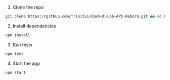1. Clone the repo
```bash
git clone https://github.com/Trinitui/Rocket-Lab-API-Reborn.git && cd Rocket-Lab-API
```

2. Install dependencies
```bash
npm install
```

3. Run tests
```bash
npm test
```

4. Start the app
```bash
npm start
```